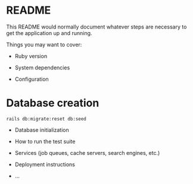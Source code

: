 # README

This README would normally document whatever steps are necessary to get the
application up and running.

Things you may want to cover:

* Ruby version

* System dependencies

* Configuration

# Database creation
 `rails db:migrate:reset db:seed`
* Database initialization

* How to run the test suite

* Services (job queues, cache servers, search engines, etc.)

* Deployment instructions

* ...
